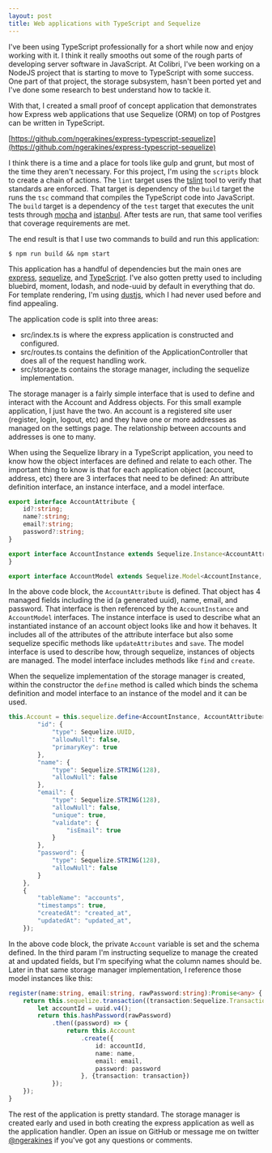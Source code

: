 ```yaml
---
layout: post
title: Web applications with TypeScript and Sequelize
---
```


I've been using TypeScript professionally for a short while now and enjoy working with it. I think it really smooths out some of the rough parts of developing server software in JavaScript. At Colibri, I've been working on a NodeJS project that is starting to move to TypeScript with some success. One part of that project, the storage subsystem, hasn't been ported yet and I've done some research to best understand how to tackle it.

With that, I created a small proof of concept application that demonstrates how Express web applications that use Sequelize (ORM) on top of Postgres can be written in TypeScript.

[https://github.com/ngerakines/express-typescript-sequelize](https://github.com/ngerakines/express-typescript-sequelize)

I think there is a time and a place for tools like gulp and grunt, but most of the time they aren't necessary. For this project, I'm using the `scripts` block to create a chain of actions. The `lint` target uses the [tslint](https://github.com/palantir/tslint) tool to verify that standards are enforced. That target is dependency of the `build` target the runs the `tsc` command that compiles the TypeScript code into JavaScript. The `build` target is a dependency of the `test` target that executes the unit tests through [mocha](https://mochajs.org/) and [istanbul](https://github.com/gotwarlost/istanbul). After tests are run, that same tool verifies that coverage requirements are met.

The end result is that I use two commands to build and run this application:

    $ npm run build && npm start

This application has a handful of dependencies but the main ones are [express](http://expressjs.com/), [sequelize](http://docs.sequelizejs.com/en/latest/), and [TypeScript](https://www.typescriptlang.org/). I've also gotten pretty used to including bluebird, moment, lodash, and node-uuid by default in everything that do. For template rendering, I'm using [dustjs](http://www.dustjs.com/), which I had never used before and find appealing.

The application code is split into three areas:

* src/index.ts is where the express application is constructed and configured.
* src/routes.ts contains the definition of the ApplicationController that does all of the request handling work.
* src/storage.ts contains the storage manager, including the sequelize implementation.

The storage manager is a fairly simple interface that is used to define and interact with the Account and Address objects. For this small example application, I just have the two. An account is a registered site user (register, login, logout, etc) and they have one or more addresses as managed on the settings page. The relationship between accounts and addresses is one to many.

When using the Sequelize library in a TypeScript application, you need to know how the object interfaces are defined and relate to each other. The important thing to know is that for each application object (account, address, etc) there are 3 interfaces that need to be defined: An attribute definition interface, an instance interface, and a model interface.

```ts
export interface AccountAttribute {
    id?:string;
    name?:string;
    email?:string;
    password?:string;
}

export interface AccountInstance extends Sequelize.Instance<AccountAttribute>, AccountAttribute {
}

export interface AccountModel extends Sequelize.Model<AccountInstance, AccountAttribute> { }
```

In the above code block, the `AccountAttribute` is defined. That object has 4 managed fields including the id (a generated uuid), name, email, and password. That interface is then referenced by the `AccountInstance` and `AccountModel` interfaces. The instance interface is used to describe what an instantiated instance of an account object looks like and how it behaves. It includes all of the attributes of the attribute interface but also some sequelize specific methods like `updateAttributes` and `save`. The model interface is used to describe how, through sequelize, instances of objects are managed. The model interface includes methods like `find` and `create`.

When the sequelize implementation of the storage manager is created, within the constructor the `define` method is called which binds the schema definition and model interface to an instance of the model and it can be used.

```ts
this.Account = this.sequelize.define<AccountInstance, AccountAttribute>("Account", {
        "id": {
            "type": Sequelize.UUID,
            "allowNull": false,
            "primaryKey": true
        },
        "name": {
            "type": Sequelize.STRING(128),
            "allowNull": false
        },
        "email": {
            "type": Sequelize.STRING(128),
            "allowNull": false,
            "unique": true,
            "validate": {
                "isEmail": true
            }
        },
        "password": {
            "type": Sequelize.STRING(128),
            "allowNull": false
        }
    },
    {
        "tableName": "accounts",
        "timestamps": true,
        "createdAt": "created_at",
        "updatedAt": "updated_at",
    });
```

In the above code block, the private `Account` variable is set and the schema defined. In the third param I'm instructing sequelize to manage the created at and updated fields, but I'm specifying what the column names should be. Later in that same storage manager implementation, I reference those model instances like this:

```ts
register(name:string, email:string, rawPassword:string):Promise<any> {
    return this.sequelize.transaction((transaction:Sequelize.Transaction) => {
        let accountId = uuid.v4();
        return this.hashPassword(rawPassword)
            .then((password) => {
                return this.Account
                    .create({
                        id: accountId,
                        name: name,
                        email: email,
                        password: password
                    }, {transaction: transaction})
            });
    });
}
```

The rest of the application is pretty standard. The storage manager is created early and used in both creating the express application as well as the application handler. Open an issue on GitHub or message me on twitter [@ngerakines](https://twitter.com/ngerakines) if you've got any questions or comments.
